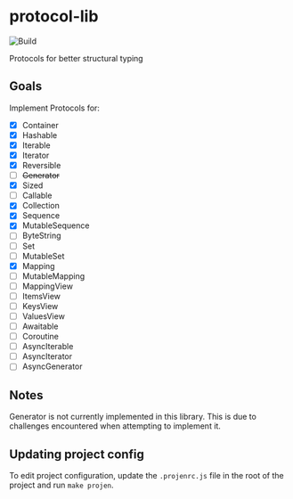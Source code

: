 # protocol-lib

![Build](https://github.com/eganjs/protocol-lib/workflows/ci/badge.svg)

Protocols for better structural typing

## Goals

Implement Protocols for:
- [x] Container
- [x] Hashable
- [x] Iterable
- [x] Iterator
- [x] Reversible
- [ ] ~~Generator~~
- [x] Sized
- [ ] Callable
- [x] Collection
- [x] Sequence
- [x] MutableSequence
- [ ] ByteString
- [ ] Set
- [ ] MutableSet
- [x] Mapping
- [ ] MutableMapping
- [ ] MappingView
- [ ] ItemsView
- [ ] KeysView
- [ ] ValuesView
- [ ] Awaitable
- [ ] Coroutine
- [ ] AsyncIterable
- [ ] AsyncIterator
- [ ] AsyncGenerator

## Notes

Generator is not currently implemented in this library. This is due to challenges encountered when attempting to implement it.

## Updating project config

To edit project configuration, update the `.projenrc.js` file in the root of the project and run `make projen`.
